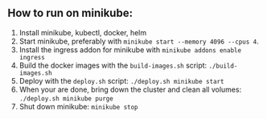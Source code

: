 ## How to run on minikube:

1. Install minikube, kubectl, docker, helm
2. Start minikube, preferably with `minikube start --memory 4096 --cpus 4`.
3. Install the ingress addon for minikube with `minikube addons enable ingress`
4. Build the docker images with the `build-images.sh` script: `./build-images.sh`
5. Deploy with the `deploy.sh` script: `./deploy.sh minikube start`
6. When your are done, bring down the cluster and clean all volumes: `./deploy.sh minikube purge`
7. Shut down minikube: `minikube stop`
